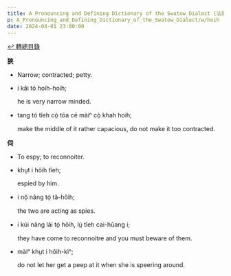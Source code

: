 ```yaml
---
title: A Pronouncing and Defining Dictionary of the Swatow Dialect (汕頭方言音義字典) / hoih
p: A_Pronouncing_and_Defining_Dictionary_of_the_Swatow_Dialect/w/hoih
date: 2024-04-01 23:00:00
---
```


[↩️ 轉總目錄](/A_Pronouncing_and_Defining_Dictionary_of_the_Swatow_Dialect)


**狹**
- Narrow; contracted; petty.

- i kâi tó hoih-hoih;

  he is very narrow minded.

- tang tó tîeh cò̤ tōa cē màiⁿ cò̤ khah hoih;

  make the middle of it rather capacious, do not make it too contracted.

**伺**
- To espy; to reconnoiter.

- khṳt i hôih tîeh;

  espied by him.

- i nŏ̤ nâng tó̤ tă-hôih;

  the two are acting as spies.

- i kúi nâng lâi tó̤ hôih, lṳ́ tîeh cai-hûang i;

  they have come to reconnoitre and you must beware of them.

- màiⁿ khṳt i hôih-kìⁿ;

  do not let her get a peep at it when she is speering around.